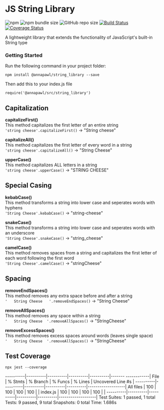 # JS String Library
![npm](https://img.shields.io/npm/v/@annapawl/string_library?color=%232fad8e)
![npm bundle size](https://img.shields.io/bundlephobia/min/@annapawl/string_library?color=%23509a82)
![GitHub repo size](https://img.shields.io/github/repo-size/AnniePawl/JS-String-Library?color=%232fad8e)
[![Build Status](https://travis-ci.com/AnniePawl/JS-String-Library.svg?branch=master)](https://travis-ci.com/AnniePawl/JS-String-Library)
[![Coverage Status](https://coveralls.io/repos/github/AnniePawl/JS-String-Library/badge.svg?branch=master)](https://coveralls.io/github/AnniePawl/JS-String-Library?branch=master)

A lightweight library that extends the functionality of JavaScript's built-in String type

### Getting Started
Run the following command in your project folder: <br/>
```
npm install @annapawl/string_library --save
``` 
Then add this to your index.js file <br/>
```
require('@annapawl/src/string_library')
```

## Capitalization 
**capitalizeFirst()** </br> 
This method capitalizes the first letter of an entire string </br> 
`'string cheese'.capitalizeFirst()` &#8594; "String cheese"

**capitalizeAll()** </br> 
This method capitalizes the first letter of every word in a string </br> 
`'string cheese'.capitalizeAll()` &#8594; "String Cheese"

**upperCase()** </br> 
This method capitalizes ALL letters in a string </br> 
`'string cheese'.upperCase()` &#8594; "STRING CHEESE"


## Special Casing 
**kebabCase()** </br> 
This method transforms a string into lower case and seperates words with hyphens </br> 
`'String Cheese'.kebabCase()` &#8594; "string-cheese"

**snakeCase()** </br> 
This method transforms a string into lower case and seperates words with an underscore </br> 
`'String Cheese'.snakeCase()` &#8594; "string_cheese"

**camelCase()** </br> 
This method removes spaces from a string and capitalizes the first letter of each word following the first word </br> 
`'String Cheese'.camelCase()` &#8594; "stringCheese"

## Spacing 
**removeEndSpaces()** </br> 
This method removes any extra space before and after a string </br> 
`'   String Cheese   '.removeEndSpaces()` &#8594; "String Cheese"

**removeAllSpaces()** </br> 
This method removes any space within a string </br> 
`'   String Cheese  '.removeAllSpaces()` &#8594; "StringCheese"

**removeExcessSpaces()** </br> 
This method removes excess spaces around words (leaves single space) </br> 
`'   String Cheese  '.removeAllSpaces()` &#8594; "StringCheese"

## Test Coverage 
```
npx jest --coverage
```
----------|----------|----------|----------|----------|-------
------------|
File      |  % Stmts | % Branch |  % Funcs |  % Lines | Uncovered Line #s |
----------|----------|----------|----------|----------|-------------------|
All files |      100 |      100 |      100 |      100 |                   |
 index.js |      100 |      100 |      100 |      100 |                   |
----------|----------|----------|----------|----------|-------------------|
Test Suites: 1 passed, 1 total
Tests:       9 passed, 9 total
Snapshots:   0 total
Time:        1.686s
